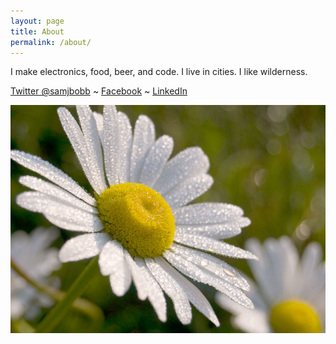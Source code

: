 ```yaml
---
layout: page
title: About
permalink: /about/
---
```


I make electronics, food, beer, and code. I live in cities. I like wilderness.

[Twitter @samjbobb](https://twitter.com/samjbobb) ~ [Facebook](https://www.facebook.com/samjbobb) ~ [LinkedIn](http://www.linkedin.com/in/samjbobb)

![Picture of a flower](/assets/flower.jpg)